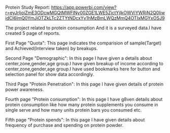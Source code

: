 Protein Study Report:
https://app.powerbi.com/view?r=eyJrIjoiZmE3ODcwMGQtMWFlNy00ZGE1LWE5ZjctYjlkOWViYWRjN2Q0IiwidCI6ImQ0YmJiOTZkLTc2ZTYtNDcxYy1hMzBmLWQzMmQ4OTIxMGYxOSJ9

The project related to protein consumption And it is a surveyed data.I have created 5 page of reports.

First Page "Quota": This page indicates the comparision of sample(Target) and Achieved(Interview taken) by breakups.

Second Page "Demographic": In this page I have given a details about center,zone,gender,age group.I have given breakup of income according to center,zone,gender,age group.I have used bookmarks here for button and selection panel for show data accordingly.

Third Page "Protein Penetration": In this page I have given details of protein power awareness.

Fourth page "Protein consumption": In this page I have g8ven details about protein consumption like how many protein supplements you consume in single serve and how many units protein bars you consumed etc.

Fifth page "Protein spends": In this page I have given details about frequency of purchase and spending on protein powder.

